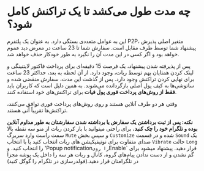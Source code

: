 # چه مدت طول می‌کشد تا یک تراکنش کامل شود؟

این به عوامل متعددی بستگی دارد. به عنوان یک پلتفرم P2P، متغیر اصلی پذیرش پیشنهاد شما توسط طرف مقابل است. سفارش شما تا 23 ساعت در معرض دید عموم خواهد بود و اگر کسی در این مدت آن را نگیرد به طور خودکار حذف خواهد شد.

پس از پذیرفته شدن پیشنهاد، یک فرصت 15 دقیقه‌ای برای پرداخت فاکتور لایتنینگی و لینک کردن همتایان بهم توسط ربات، وجود دارد. از آن لحظه به بعد، حداکثر 23 ساعت برای نهایی کردن تراکنش وجود دارد. پس از گذشت این مدت، سفارش منقضی شده و ساتوشی‌ها به کیف پول اصلی بازگردانده می‌شوند. به همین دلیل است که کاربران باید **فقط از روش‌های پرداخت فوری پول فیات** برای تراکنش‌های خود استفاده کنند.

وقتی هر دو طرف آنلاین هستند و روی روش‌های پرداخت فوری توافق می‌کنند، تراکنش‌ها تقریباً آنی هستند.

**نکته: پس از ثبت برداشتن یک سفارش یا برداشته شدن سفارشتان به طور مداوم آنلاین بوده و تلگرام خود را چک کنید.** برای راحتی میتوانید با باز کردن ربات از منو سه نقطه بالا سمت راست وارد سربرگ `Mute` و سپس بخش `Customize` شده و در قسمت `Sound` یک صدای متفاوت برای نوتیفیکیشن های ربات انتخاب کنید یا با انتخاب `Vibrate` حالت `Long` را انتخاب کنید. و 'Popup notification` را روی `Enable` قرار دهید.
پیشنهاد میشود برای گم نشدن و از دست ندادن پیام‌های گروه، کانال و ربات هر سه را داخل یک پوشه مجزا در تلگرامتان قرار دهید.(فولدرسازی در تلگرام را گوگل کنید)
